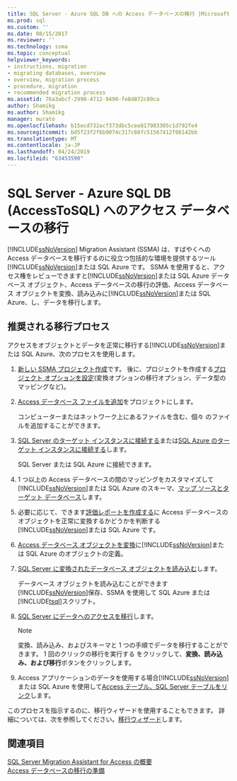 ```yaml
---
title: SQL Server - Azure SQL DB への Access データベースの移行 |Microsoft Docs
ms.prod: sql
ms.custom: ''
ms.date: 08/15/2017
ms.reviewer: ''
ms.technology: ssma
ms.topic: conceptual
helpviewer_keywords:
- instructions, migration
- migrating databases, overview
- overview, migration process
- procedure, migration
- recommended migration process
ms.assetid: 76a3abcf-2998-4712-9490-fe8d872c89ca
author: Shamikg
ms.author: Shamikg
manager: murato
ms.openlocfilehash: b15ecd732acf373dbc5cee817983305c1d792fe4
ms.sourcegitcommit: bd5f23f2f6b9074c317c88fc51567412f08142bb
ms.translationtype: MT
ms.contentlocale: ja-JP
ms.lasthandoff: 04/24/2019
ms.locfileid: "63453590"
---
```

# <a name="migrating-access-databases-to-sql-server---azure-sql-db-accesstosql"></a>SQL Server - Azure SQL DB (AccessToSQL) へのアクセス データベースの移行
[!INCLUDE[ssNoVersion](../../includes/ssnoversion-md.md)] Migration Assistant (SSMA) は、すばやくへの Access データベースを移行するのに役立つ包括的な環境を提供するツール[!INCLUDE[ssNoVersion](../../includes/ssnoversion-md.md)]または SQL Azure です。 SSMA を使用すると、アクセス権をレビューできますと[!INCLUDE[ssNoVersion](../../includes/ssnoversion-md.md)]または SQL Azure データベース オブジェクト、Access データベースの移行の評価、Access データベース オブジェクトを変換、読み込みに[!INCLUDE[ssNoVersion](../../includes/ssnoversion-md.md)]または SQL Azure、し、データを移行します。  
  
## <a name="recommended-migration-process"></a>推奨される移行プロセス  
アクセスをオブジェクトとデータを正常に移行する[!INCLUDE[ssNoVersion](../../includes/ssnoversion-md.md)]または SQL Azure、次のプロセスを使用します。  
  
1.  [新しい SSMA プロジェクト作成](creating-and-managing-projects-accesstosql.md)です。 後に、プロジェクトを作成する[プロジェクト オプションを設定](setting-conversion-and-migration-options-accesstosql.md)(変換オプションの移行オプション、データ型のマッピングなど)。  
  
2.  [Access データベース ファイルを追加](adding-and-removing-access-database-files-accesstosql.md)をプロジェクトにします。  
  
    コンピューターまたはネットワーク上にあるファイルを含む、個々 のファイルを追加することができます。  
  
3.  [SQL Server のターゲット インスタンスに接続する](connecting-to-sql-server-accesstosql.md)または[SQL Azure のターゲット インスタンスに接続する](connecting-to-azure-sql-db-accesstosql.md)します。  
  
    SQL Server または SQL Azure に接続できます。  
  
4.  1 つ以上の Access データベースの間のマッピングをカスタマイズして[!INCLUDE[ssNoVersion](../../includes/ssnoversion-md.md)]または SQL Azure のスキーマ、[マップ ソースとターゲット データベース](mapping-source-and-target-databases-accesstosql.md)します。  
  
5.  必要に応じて、できます[評価レポートを作成する](assessing-access-database-objects-for-conversion-accesstosql.md)に Access データベースのオブジェクトを正常に変換するかどうかを判断する[!INCLUDE[ssNoVersion](../../includes/ssnoversion-md.md)]または SQL Azure です。  
  
6.  [Access データベース オブジェクトを変換](converting-access-database-objects-accesstosql.md)に[!INCLUDE[ssNoVersion](../../includes/ssnoversion-md.md)]または SQL Azure のオブジェクトの定義。  
  
7.  [SQL Server に変換されたデータベース オブジェクトを読み込む](loading-converted-database-objects-into-sql-server-accesstosql.md)します。  
  
    データベース オブジェクトを読み込むことができます[!INCLUDE[ssNoVersion](../../includes/ssnoversion-md.md)]保存、SSMA を使用して SQL Azure または[!INCLUDE[tsql](../../includes/tsql-md.md)]スクリプト。  
  
8.  [SQL Server にデータへのアクセスを移行](migrating-access-data-into-sql-server-azure-sql-db-accesstosql.md)します。  
  
    > [!NOTE]  
    > 変換、読み込み、およびスキーマと 1 つの手順でデータを移行することができます。 1 回のクリックの移行を実行する をクリックして、**変換、読み込み、および移行**ボタンをクリックします。  
  
9. Access アプリケーションのデータを使用する場合[!INCLUDE[ssNoVersion](../../includes/ssnoversion-md.md)]または SQL Azure を使用して[Access テーブル、SQL Server テーブルをリンク](linking-access-applications-to-sql-server-azure-sql-db-accesstosql.md)します。  
  
このプロセスを指示するのに、移行ウィザードを使用することもできます。 詳細については、次を参照してください。[移行ウィザード](migration-wizard-accesstosql.md)します。  
  
## <a name="see-also"></a>関連項目  
[SQL Server Migration Assistant for Access の概要](getting-started-with-sql-server-migration-assistant-for-access-accesstosql.md)  
[Access データベースの移行の準備](preparing-access-databases-for-migration-accesstosql.md)
